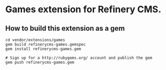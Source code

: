 # Games extension for Refinery CMS.

## How to build this extension as a gem

    cd vendor/extensions/games
    gem build refinerycms-games.gemspec
    gem install refinerycms-games.gem

    # Sign up for a http://rubygems.org/ account and publish the gem
    gem push refinerycms-games.gem